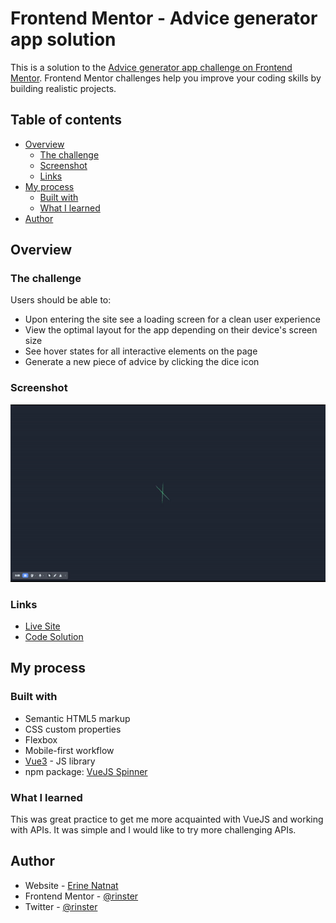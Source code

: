 # Frontend Mentor - Advice generator app solution

This is a solution to the [Advice generator app challenge on Frontend Mentor](https://www.frontendmentor.io/challenges/advice-generator-app-QdUG-13db). Frontend Mentor challenges help you improve your coding skills by building realistic projects.

## Table of contents

- [Overview](#overview)
  - [The challenge](#the-challenge)
  - [Screenshot](#screenshot)
  - [Links](#links)
- [My process](#my-process)
  - [Built with](#built-with)
  - [What I learned](#what-i-learned)
- [Author](#author)



## Overview

### The challenge

Users should be able to:

- Upon entering the site see a loading screen for a clean user experience
- View the optimal layout for the app depending on their device's screen size
- See hover states for all interactive elements on the page
- Generate a new piece of advice by clicking the dice icon

### Screenshot

![Screengrab](ezgif.com-video-to-gif.gif)

### Links

- [Live Site](https://6451828d06603a1f3fb91ef4--precious-dusk-9e7856.netlify.app/)
- [Code Solution](https://github.com/rinster/FrontendMentorIO/tree/main/advice-generator-app-main/completed)

## My process

### Built with

- Semantic HTML5 markup
- CSS custom properties
- Flexbox
- Mobile-first workflow
- [Vue3](https://vuejs.org/) - JS library
- npm package: [VueJS Spinner](https://www.npmjs.com/package/vue-spinner)


### What I learned

This was great practice to get me more acquainted with VueJS and working with APIs. It was simple and I would like to try more challenging APIs. 


## Author

- Website - [Erine Natnat](https://www.linkedin.com/in/erinenatnat)
- Frontend Mentor - [@rinster](https://www.frontendmentor.io/profile/rinster)
- Twitter - [@rinster](https://www.twitter.com/rinster)



